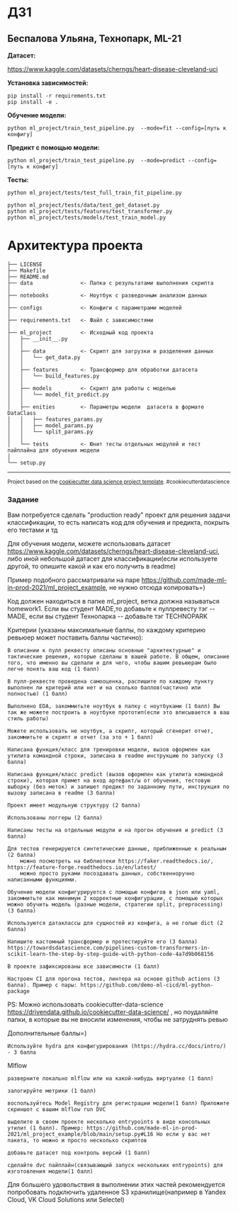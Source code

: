 # ДЗ1
## Беспалова Ульяна, Технопарк, ML-21

**Датасет:**

https://www.kaggle.com/datasets/cherngs/heart-disease-cleveland-uci


**Установка зависимостей:**
~~~
pip install -r requirements.txt
pip install -e .
~~~

**Обучение модели:**
~~~
python ml_project/train_test_pipeline.py  --mode=fit --config=[путь к конфигу]
~~~

**Предикт с помощью модели:**
~~~
python ml_project/train_test_pipeline.py  --mode=predict --config=[путь к конфигу]
~~~

**Тесты:**
~~~
python ml_project/tests/test_full_train_fit_pipeline.py

python ml_project/tests/data/test_get_dataset.py
python ml_project/tests/features/test_transformer.py
python ml_project/tests/models/test_train_model.py
~~~



Архитектура проекта
==============================

    ├── LICENSE
    ├── Makefile           
    ├── README.md          
    ├── data               <- Папка c результатами выполнения скрипта
    │
    ├── notebooks          <- Ноутбук с разведочным анализом данных
    │
    ├── configs            <- Конфиги с параметрами моделей
    │
    ├── requirements.txt   <- Файл с зависимостями
    │
    ├── ml_project         <- Исходный код проекта
    │   ├── __init__.py    
    │   │
    │   ├── data           <- Скрипт для загрузки и разделения данных
    │   │   └── get_data.py
    │   │
    │   ├── features       <- Трансформер для обработки датасета
    │   │   └── build_features.py
    │   │
    │   ├── models         <- Скрипт для работы с моделью
    │   │   └── model_fit_predict.py
    │   │
    │   ├── enities        <- Параметры модели  датасета в формате DataClass
    │   │   ├── features_params.py
    │   │   ├── model_params.py
    │   │   └── split_params.py
    │   │
    │   └── tests          <- Юнит тесты отдельных модулей и тест пайплайна для обучения модели
    │
    └── setup.py            


--------

<p><small>Project based on the <a target="_blank" href="https://drivendata.github.io/cookiecutter-data-science/">cookiecutter data science project template</a>. #cookiecutterdatascience</small></p>


### Задание


Вам потребуется сделать "production ready" проект для решения задачи классификации, то есть написать код для обучения и предикта, покрыть его тестами и тд

Для обучения модели, можете использовать датасет https://www.kaggle.com/datasets/cherngs/heart-disease-cleveland-uci, либо иной небольшой датасет для классификации(если используете другой, то опишите какой и как его получить в readme)

Пример подобного рассматривали на паре https://github.com/made-ml-in-prod-2021/ml_project_example, не нужно отсюда копировать=)

Код должен находиться в папке ml_project, ветка должна называться homework1. Если вы студент MADE,то добавьте к пуллревесту тэг -- MADE, если вы студент Технопарка -- добавьте тэг TECHNOPARK

Критерии (указаны максимальные баллы, по каждому критерию ревьюер может поставить баллы частично):

    В описании к пулл реквесту описаны основные "архитектурные" и тактические решения, которые сделаны в вашей работе. В общем, описание того, что именно вы сделали и для чего, чтобы вашим ревьюерам было легче понять ваш код (1 балл)

    В пулл-реквесте проведена самооценка, распишите по каждому пункту выполнен ли критерий или нет и на сколько баллов(частично или полностью) (1 балл)

    Выполнено EDA, закоммитьте ноутбук в папку с ноутбуками (1 балл) Вы так же можете построить в ноутбуке прототип(если это вписывается в ваш стиль работы)

    Можете использовать не ноутбук, а скрипт, который сгенерит отчет, закоммитьте и скрипт и отчет (за это + 1 балл)

    Написана функция/класс для тренировки модели, вызов оформлен как утилита командной строки, записана в readme инструкцию по запуску (3 балла)

    Написана функция/класс predict (вызов оформлен как утилита командной строки), которая примет на вход артефакт/ы от обучения, тестовую выборку (без меток) и запишет предикт по заданному пути, инструкция по вызову записана в readme (3 балла)

    Проект имеет модульную структуру (2 балла)

    Использованы логгеры (2 балла)

    Написаны тесты на отдельные модули и на прогон обучения и predict (3 балла)

    Для тестов генерируются синтетические данные, приближенные к реальным (2 балла)
        можно посмотреть на библиотеки https://faker.readthedocs.io/, https://feature-forge.readthedocs.io/en/latest/
        можно просто руками посоздавать данных, собственноручно написанными функциями.

    Обучение модели конфигурируется с помощью конфигов в json или yaml, закоммитьте как минимум 2 корректные конфигурации, с помощью которых можно обучить модель (разные модели, стратегии split, preprocessing) (3 балла)

    Используются датаклассы для сущностей из конфига, а не голые dict (2 балла)

    Напишите кастомный трансформер и протестируйте его (3 балла) https://towardsdatascience.com/pipelines-custom-transformers-in-scikit-learn-the-step-by-step-guide-with-python-code-4a7d9b068156

    В проекте зафиксированы все зависимости (1 балл)

    Настроен CI для прогона тестов, линтера на основе github actions (3 балла). Пример с пары: https://github.com/demo-ml-cicd/ml-python-package

PS: Можно использовать cookiecutter-data-science https://drivendata.github.io/cookiecutter-data-science/ , но поудаляйте папки, в которые вы не вносили изменения, чтобы не затруднять ревью

Дополнительные баллы=)

    Используйте hydra для конфигурирования (https://hydra.cc/docs/intro/) - 3 балла

Mlflow

    разверните локально mlflow или на какой-нибудь виртуалке (1 балл)

    залогируйте метрики (1 балл)

    воспользуйтесь Model Registry для регистрации модели(1 балл) Приложите скриншот с вашим mlflow run DVC

    выделите в своем проекте несколько entrypoints в виде консольных утилит (1 балл). Пример: https://github.com/made-ml-in-prod-2021/ml_project_example/blob/main/setup.py#L16 Но если у вас нет пакета, то можно и просто несколько скриптов

    добавьте датасет под контроль версий (1 балл)

    сделайте dvc пайплайн(связывающий запуск нескольких entrypoints) для изготовления модели(1 балл)

Для большего удовольствия в выполнении этих частей рекомендуется попробовать подключить удаленное S3 хранилище(например в Yandex Cloud, VK Cloud Solutions или Selectel)
